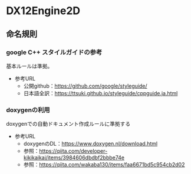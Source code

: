 ﻿# DX12Engine2D

## 命名規則
### google C++ スタイルガイドの参考
基本ルールは準拠。
* 参考URL
	* 公開github：https://github.com/google/styleguide/
	* 日本語全訳：https://ttsuki.github.io/styleguide/cppguide.ja.html

### doxygenの利用
doxygenでの自動ドキュメント作成ルールに準拠する
* 参考URL
	* doxygenのDL：https://www.doxygen.nl/download.html <br>
	* 参照：https://qiita.com/developer-kikikaikai/items/3984606dbdbf2bbbe74e <br>
	* 参照：https://qiita.com/wakaba130/items/faa6671bd5c954cb2d02 <br>

